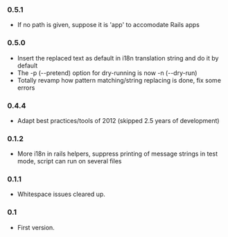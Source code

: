 ### 0.5.1
  * If no path is given, suppose it is 'app' to accomodate Rails apps

### 0.5.0
  * Insert the replaced text as default in i18n translation string and do it by default
  * The -p (--pretend) option for dry-running is now -n (--dry-run)
  * Totally revamp how pattern matching/string replacing is done, fix some errors

### 0.4.4
  * Adapt best practices/tools of 2012 (skipped 2.5 years of development)

### 0.1.2
  * More i18n in rails helpers, suppress printing of message strings in test mode, script can run on several files

### 0.1.1
  * Whitespace issues cleared up.

### 0.1
  * First version.
